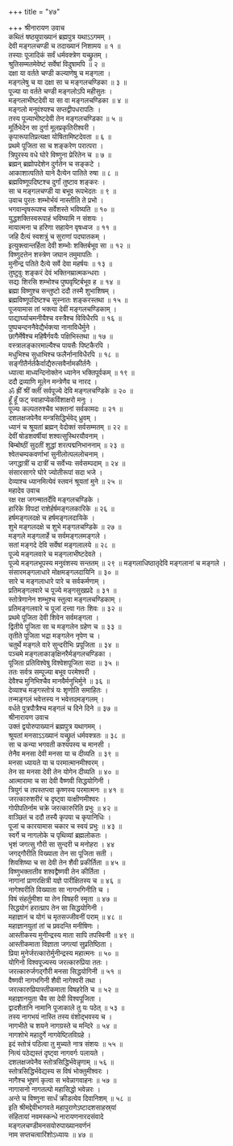+++
title = "४७"

+++
श्रीनारायण उवाच  
कथितं षष्ठ्युपाख्यानं ब्रह्मपुत्र यथाऽऽगमम् ।  
देवी मङ्‌गलचण्डी च तदाख्यानं निशामय ॥ १ ॥  
तस्याः पूजादिकं सर्वं धर्मवक्त्रेण यच्छ्रुतम् ।  
श्रुतिसम्मतमेवेष्टं सर्वेषां विदुषामपि ॥ २ ॥  
दक्षा या वर्तते चण्डी कल्याणेषु च मङ्‌गला ।  
मङ्‌गलेषु च या दक्षा सा च मङ्‌गलचण्डिका ॥ ३ ॥  
पूज्या या वर्तते चण्डी मङ्‌गलोऽपि महीसुतः ।  
मङ्‌गलाभीष्टदेवी या सा वा मङ्‌गलचण्डिका ॥ ४ ॥  
मङ्‌गलो मनुवंश्यश्च सप्तद्वीपधरापतिः ।  
तस्य पूज्याभीष्टदेवी तेन मङ्‌गलचण्डिका ॥ ५ ॥  
मूर्तिभेदेन सा दुर्गा मूलप्रकृतिरीश्वरी ।  
कृपारूपातिप्रत्यक्षा योषितामिष्टदेवता ॥ ६ ॥  
प्रथमे पूजिता सा च शङ्‌करेण परात्परा ।  
त्रिपुरस्य वधे घोरे विष्णुना प्रेरितेन च ॥ ७ ॥  
ब्रह्मन् ब्रह्मोपदेशेन दुर्गतेन च सङ्‌कटे ।  
आकाशात्पतिते याने दैत्येन पातिते रुषा ॥ ८ ॥  
ब्रह्मविष्णूपदिष्टश्च दुर्गां तुष्टाव शङ्‌करः ।  
सा च मङ्‌गलचण्डी या बभूव रूपभेदतः ॥ ९ ॥  
उवाच पुरतः शम्भोर्भयं नास्तीति ते प्रभो ।  
भगवान्वृषरूपश्च सर्वेशस्ते भविष्यति ॥ १० ॥  
युद्धशक्तिस्वरूपाहं भविष्यामि न संशयः ।  
मायात्मना च हरिणा सहायेन वृषध्वज ॥ ११ ॥  
जहि दैत्यं स्वशत्रुं च सुराणां पदघातकम् ।  
इत्युक्त्वान्तर्हिता देवी शम्भोः शक्तिर्बभूव सा ॥ १२ ॥  
विष्णुदत्तेन शस्त्रेण जघान तमुमापतिः ।  
मुनीन्द्र पतिते दैत्ये सर्वे देवा महर्षयः ॥ १३ ॥  
तुष्टुवुः शङ्‌करं देवं भक्तिनम्रात्मकन्धराः ।  
सद्यः शिरसि शम्भोश्च पुष्पवृष्टिर्बभूव ह ॥ १४ ॥  
ब्रह्मा विष्णुश्च सन्तुष्टो ददौ तस्मै शुभाशिषम् ।  
ब्रह्मविष्णूपदिष्टश्च सुस्नातः शङ्‌करस्तथा ॥ १५ ॥  
पूजयामास तां भक्त्या देवीं मङ्‌गलचण्डिकाम् ।  
पाद्यार्घ्याचमनीयैश्च वस्त्रैश्च विविधैरपि ॥ १६ ॥  
पुष्पचन्दननैवेद्यैर्भक्त्या नानाविधैर्मुने ।  
छागैर्मेषैश्च महिषैर्गवयैः पक्षिभिस्तथा ॥ १७ ॥  
वस्त्रालङ्‌कारमाल्यैश्च पायसैः पिष्टकैरपि ।  
मधुभिश्च सुधाभिश्च फलैर्नानाविधैरपि ॥ १८ ॥  
सङ्‌गीतैर्नर्तकैर्वाद्यैरुत्सवैर्नामकीर्तनैः ।  
ध्यात्वा माध्यन्दिनोक्तेन ध्यानेन भक्तिपूर्वकम् ॥ १९ ॥  
ददौ द्रव्याणि मूलेन मन्त्रेणैव च नारद ।  
ॐ ह्रीं श्रीं क्लीं सर्वपूज्ये देवि मङ्‌गलचण्डिके ॥ २० ॥  
हूँ हूँ फट् स्वाहाप्येकविंशाक्षरो मनुः ।  
पूज्यः कल्पतरुश्चैव भक्तानां सर्वकामदः ॥ २१ ॥  
दशलक्षजपेनैव मन्त्रसिद्धिर्भवेद्‌ ध्रुवम् ।  
ध्यानं च श्रूयतां ब्रह्मन् वेदोक्तं सर्वसम्मतम् ॥ २२ ॥  
देवीं षोडशवर्षीयां शश्वत्सुस्थिरयौवनाम् ।  
बिम्बोष्ठीं सुदतीं शुद्धां शरत्पद्मनिभाननाम् ॥ २३ ॥  
श्वेतचम्पकवर्णाभां सुनीलोत्पललोचनाम् ।  
जगद्धात्रीं च दात्रीं च सर्वेभ्यः सर्वसम्पदाम् ॥ २४ ॥  
संसारसागरे घोरे ज्योतीरूपां सदा भजे ।  
देव्याश्च ध्यानमित्येवं स्तवनं श्रूयतां मुने ॥ २५ ॥  
महादेव उवाच  
रक्ष रक्ष जगन्मातर्देवि मङ्‌गलचण्डिके ।  
हारिके विपदां राशेर्हर्षमङ्‌गलकारिके ॥ २६ ॥  
हर्षमङ्गलदक्षे च हर्षमङ्गलदायिके ।  
शुभे मङ्गलदक्षे च शुभे मङ्‌गलचण्डिके ॥ २७ ॥  
मङ्‌गले मङ्‌गलार्हे च सर्वमङ्‌गलमङ्‌गले ।  
सतां मङ्‌गदे देवि सर्वेषां मङ्गलालये ॥ २८ ॥  
पूज्ये मङ्‌गलवारे च मङ्‌गलाभीष्टदेवते ।  
पूज्ये मङ्गलभूपस्य मनुवंशस्य सन्ततम् ॥ २९ ॥
मङ्‌गलाधिष्ठातृदेवि मङ्‌गलानां च मङ्‌गले ।  
संसारमङ्‌गलाधारे मोक्षमङ्‌गलदायिनि ॥ ३० ॥  
सारे च मङ्गलाधारे पारे च सर्वकर्मणाम् ।  
प्रतिमङ्‌गलवारे च पूज्ये मङ्गसुखप्रदे ॥ ३१ ॥  
स्तोत्रेणानेन शम्भुश्च स्तुत्वा मङ्‌गलचण्डिकाम् ।  
प्रतिमङ्‌गलवारे च पूजां दत्त्वा गतः शिवः ॥ ३२ ॥  
प्रथमे पूजिता देवी शिवेन सर्वमङ्‌गला ।  
द्वितीये पूजिता सा च मङ्‌गलेन ग्रहेण च ॥ ३३ ॥  
तृतीते पूजिता भद्रा मङ्‌गलेन नृपेण च ।  
चतुर्थे मङ्‌गले वारे सुन्दरीभिः प्रपूजिता ॥ ३४ ॥  
पञ्चमे मङ्‌गलाकाङ्‌क्षिनरैर्मङ्‌गलचण्डिका ।  
पूजिता प्रतिविश्वेषु विश्वेशपूजिता सदा ॥ ३५ ॥  
ततः सर्वत्र सम्पूज्या बभूव परमेश्वरी ।  
देवैश्च मुनिभिश्चैव मानवैर्मनुभिर्मुने ॥ ३६ ॥  
देव्याश्च मङ्‌गस्तोत्रं यः शृणोति समाहितः ।  
तन्मङ्‌गलं भवेत्तस्य न भवेत्तदमङ्‌गलम् ।  
वर्धते पुत्रपौत्रैश्च मङ्‌गलं च दिने दिने ॥ ३७ ॥  
श्रीनारायण उवाच  
उक्तं द्वयोरुपाख्यानं ब्रह्मपुत्र यथागमम् ।  
श्रूयतां मनसाऽऽख्यानं यच्छ्रुतं धर्मवक्त्रतः ॥ ३८ ॥  
सा च कन्या भगवती कश्यपस्य च मानसी ।  
तेनैव मनसा देवी मनसा या च दीव्यति ॥ ३९ ॥  
मनसा ध्यायते या च परमात्मानमीश्वरम् ।  
तेन सा मनसा देवी तेन योगेन दीव्यति ॥ ४० ॥  
आत्मारामा च सा देवी वैष्णवी सिद्धयोगिनी ।  
त्रियुगं च तपस्तप्त्वा कृष्णस्य परमात्मनः ॥ ४१ ॥  
जरत्कारुशरीरं च दृष्ट्वा यत्क्षीणमीश्वरः ।  
गोपीपतिर्नाम चक्रे जरत्कारुरिति प्रभुः ॥ ४२ ॥  
वाञ्छितं च ददौ तस्यै कृपया च कृपानिधिः ।  
पूजां च कारयामास चकार च स्वयं प्रभुः ॥ ४३ ॥  
स्वर्गे च नागलोके च पृथिव्यां ब्रह्मलोकतः ।  
भृशं जगत्सु गौरी सा सुन्दरी च मनोहरा । ४४  
जगद्‌गौरीति विख्याता तेन सा पूजिता सती ।  
शिवशिष्या च सा देवी तेन शैवी प्रकीर्तिता ॥ ४५ ॥  
विष्णुभक्तातीव शश्वद्वैष्णवी तेन कीर्तिता ।  
नागानां प्राणरक्षित्री यज्ञे पारीक्षितस्य च ॥ ४६ ॥  
नागेश्वरीति विख्याता सा नागभगिनीति च ।  
विषं संहर्तुमीशा या तेन विषहरी स्मृता ॥ ४७ ॥  
सिद्धयोगं हरात्प्राप तेन सा सिद्धयोगिनी ।  
महाज्ञानं च योगं च मृतसज्जीवनीं पराम् ॥ ४८ ॥  
महाज्ञानयुतां तां च प्रवदन्ति मनीषिणः ।  
आस्तीकस्य मुनीन्द्रस्य माता सापि तपस्विनी ॥ ४९ ॥  
आस्तीकमाता विज्ञाता जगत्यां सुप्रतिष्ठिता ।  
प्रिया मुनेर्जरत्कारोर्मुनीन्द्रस्य महात्मनः ॥ ५० ॥  
योगिनो विश्वपूज्यस्य जरत्कारुप्रिया ततः ।  
जरत्कारुर्जगद्‌गौरी मनसा सिद्धयोगिनी ॥ ५१ ॥  
वैष्णवी नागभगिनी शैवी नागेश्वरी तथा ।  
जरत्कारुप्रियास्तीकमाता विषहरेति च ॥ ५२ ॥  
महाज्ञानयुता चैव सा देवी विश्वपूजिता ।  
द्वादशैतानि नामानि पूजाकाले तु यः पठेत् ॥ ५३ ॥  
तस्य नागभयं नास्ति तस्य वंशोद्भवस्य च ।  
नागभीते च शयने नागग्रस्ते च मन्दिरे ॥ ५४ ॥  
नागशोभे महादुर्गे नागवेष्टितविग्रहे ।  
इदं स्तोत्रं पठित्वा तु मुच्यते नात्र संशयः ॥ ५५ ॥  
नित्यं पठेद्यस्तं दृष्ट्वा नागवर्गः पलायते ।  
दशलक्षजपेनैव स्तोत्रसिद्धिर्भवेन्नृणाम् ॥ ५६ ॥  
स्तोत्रसिद्धिर्भवेद्यस्य स विषं भोक्तुमीश्वरः ।  
नागैश्च भूषणं कृत्वा स भवेन्नागवाहनः ॥ ५७ ॥  
नागासनो नागतल्पो महासिद्धो भवेन्नरः ।  
अन्ते च विष्णुना सार्धं क्रीडत्येव दिवानिशम् ॥ ५८ ॥  
इति श्रीमद्देवीभागवते महापुराणेऽष्टादशसाहस्र्यां  
संहितायां नवमस्कन्धे नारायणनारदसंवादे  
मङ्‌गलचण्डीमनसयोरुपाख्यानवर्णनं  
नाम सप्तचत्वारिंशोऽध्यायः ॥ ४७ ॥
